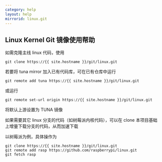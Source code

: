 ```yaml
---
category: help
layout: help
mirrorid: linux.git
---
```


## Linux Kernel Git 镜像使用帮助

如需克隆主线 linux 代码，使用

```
git clone https://{{ site.hostname }}/git/linux.git
```

若要将 tuna mirror 加入已有代码库，可在已有仓库中运行

```
git remote add tuna https://{{ site.hostname }}/git/linux.git
```

或运行

```
git remote set-url origin https://{{ site.hostname }}/git/linux.git
```

将默认上游设置为 TUNA 镜像

如果需要其它 linux 分支的代码（如树莓派内核代码），可以在 clone 本项目基础上增量下载分支的代码，从而加速下载

以树莓派为例，具体操作为

```
git clone https://{{ site.hostname }}/git/linux.git
git remote add rasp https://github.com/raspberrypi/linux.git
git fetch rasp
```
